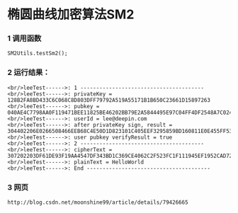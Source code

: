 # 椭圆曲线加密算法SM2




### 1 调用函数
    SM2Utils.testSm2();
    
### 2 运行结果：
    <br/>leeTest------>: 1 ---------------------------------------
    <br/>leeTest------>: privateKey = 128B2FA8BD433C6C068C8D803DFF79792A519A55171B1B650C23661D15897263
    <br/>leeTest------>: pubkey = 040AE4C7798AA0F119471BEE11825BE46202BB79E2A5844495E97C04FF4DF2548A7C0240F88F1CD4E16352A73C17B7F16F07353E53A176D684A9FE0C6BB798E857
    <br/>leeTest------>: userId = lee@deepin.com
    <br/>leeTest------>: after privateKey sign, result = 304402206E0266508466EEB68C4E50D1D823101C405EEF3295859BD160811E0E455FF53002205372010CC62B1D73341982906D99EAAC4A1472618150F4D690B4D92B8BA41B0D
    <br/>leeTest------>: user pubkey verifyResult = true
    <br/>leeTest------>: 2 ---------------------------------------
    <br/>leeTest------>: cipherText = 307202203DF61DE93F19AA4547DF343BD1C369CE4062C2F523FC1F111945EF1952CAD72202200245B30B374D0ECB3FB140DBEB01BB66D307A7B2254CD74E4C1602701A504CFA0420AD353782C492BE55041B394B7CB2DB8BFC664E2F6F2C78DA1B726BA83A424463040AEE6592603C35E9891EA9
    <br/>leeTest------>: plainText = HelloWorld
    <br/>leeTest------>: End ---------------------------------------

### 3 网页
    http://blog.csdn.net/moonshine99/article/details/79426665
